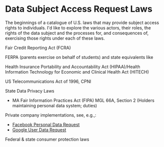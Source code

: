 # Data Subject Access Request Laws
 
The beginnings of a catalogue of U.S. laws that may provide subject access rights to individuals. I'd like to explore the various actors, their roles, the rights of the data subject and the processes for, and consequences of, exercising those rights under each of these laws.

Fair Credit Reporting Act (FCRA)

FERPA (parents exercise on behalf of students) and state equivalents like 

Health Insurance Portability and Accountability Act (HIPAA)/Health Information Technology for Economic and Clinical Health Act (HITECH)

US Telecommunications Act of 1996, CPNI


State Data Privacy Laws
- MA Fair Information Practices Act (FIPA) MGL 66A, Section 2 (Holders maintaining personal data system; duties)

Private company implementations, see, e.g.,:
- [Facebook Personal Data Request](https://www.facebook.com/help/contact/180237885820953)
- [Google User Data Request](https://takeout.google.com/settings/takeout?pli=1) 

Federal & state consumer protection laws
